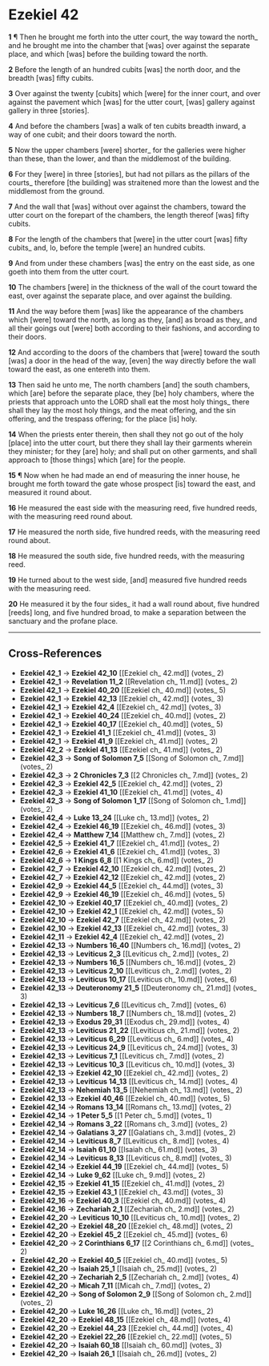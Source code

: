 # Ezekiel 42

**1** ¶ Then he brought me forth into the utter court, the way toward the north_ and he brought me into the chamber that [was] over against the separate place, and which [was] before the building toward the north.

**2** Before the length of an hundred cubits [was] the north door, and the breadth [was] fifty cubits.

**3** Over against the twenty [cubits] which [were] for the inner court, and over against the pavement which [was] for the utter court, [was] gallery against gallery in three [stories].

**4** And before the chambers [was] a walk of ten cubits breadth inward, a way of one cubit; and their doors toward the north.

**5** Now the upper chambers [were] shorter_ for the galleries were higher than these, than the lower, and than the middlemost of the building.

**6** For they [were] in three [stories], but had not pillars as the pillars of the courts_ therefore [the building] was straitened more than the lowest and the middlemost from the ground.

**7** And the wall that [was] without over against the chambers, toward the utter court on the forepart of the chambers, the length thereof [was] fifty cubits.

**8** For the length of the chambers that [were] in the utter court [was] fifty cubits_ and, lo, before the temple [were] an hundred cubits.

**9** And from under these chambers [was] the entry on the east side, as one goeth into them from the utter court.

**10** The chambers [were] in the thickness of the wall of the court toward the east, over against the separate place, and over against the building.

**11** And the way before them [was] like the appearance of the chambers which [were] toward the north, as long as they, [and] as broad as they_ and all their goings out [were] both according to their fashions, and according to their doors.

**12** And according to the doors of the chambers that [were] toward the south [was] a door in the head of the way, [even] the way directly before the wall toward the east, as one entereth into them.

**13** Then said he unto me, The north chambers [and] the south chambers, which [are] before the separate place, they [be] holy chambers, where the priests that approach unto the LORD shall eat the most holy things_ there shall they lay the most holy things, and the meat offering, and the sin offering, and the trespass offering; for the place [is] holy.

**14** When the priests enter therein, then shall they not go out of the holy [place] into the utter court, but there they shall lay their garments wherein they minister; for they [are] holy; and shall put on other garments, and shall approach to [those things] which [are] for the people.

**15** ¶ Now when he had made an end of measuring the inner house, he brought me forth toward the gate whose prospect [is] toward the east, and measured it round about.

**16** He measured the east side with the measuring reed, five hundred reeds, with the measuring reed round about.

**17** He measured the north side, five hundred reeds, with the measuring reed round about.

**18** He measured the south side, five hundred reeds, with the measuring reed.

**19** He turned about to the west side, [and] measured five hundred reeds with the measuring reed.

**20** He measured it by the four sides_ it had a wall round about, five hundred [reeds] long, and five hundred broad, to make a separation between the sanctuary and the profane place.

---

## Cross-References

- **Ezekiel 42_1** → **Ezekiel 42_10** [[Ezekiel ch_ 42.md]] (votes_ 2)
- **Ezekiel 42_1** → **Revelation 11_2** [[Revelation ch_ 11.md]] (votes_ 2)
- **Ezekiel 42_1** → **Ezekiel 40_20** [[Ezekiel ch_ 40.md]] (votes_ 5)
- **Ezekiel 42_1** → **Ezekiel 42_13** [[Ezekiel ch_ 42.md]] (votes_ 3)
- **Ezekiel 42_1** → **Ezekiel 42_4** [[Ezekiel ch_ 42.md]] (votes_ 3)
- **Ezekiel 42_1** → **Ezekiel 40_24** [[Ezekiel ch_ 40.md]] (votes_ 2)
- **Ezekiel 42_1** → **Ezekiel 40_17** [[Ezekiel ch_ 40.md]] (votes_ 5)
- **Ezekiel 42_1** → **Ezekiel 41_1** [[Ezekiel ch_ 41.md]] (votes_ 3)
- **Ezekiel 42_1** → **Ezekiel 41_9** [[Ezekiel ch_ 41.md]] (votes_ 2)
- **Ezekiel 42_2** → **Ezekiel 41_13** [[Ezekiel ch_ 41.md]] (votes_ 2)
- **Ezekiel 42_3** → **Song of Solomon 7_5** [[Song of Solomon ch_ 7.md]] (votes_ 2)
- **Ezekiel 42_3** → **2 Chronicles 7_3** [[2 Chronicles ch_ 7.md]] (votes_ 2)
- **Ezekiel 42_3** → **Ezekiel 42_5** [[Ezekiel ch_ 42.md]] (votes_ 2)
- **Ezekiel 42_3** → **Ezekiel 41_10** [[Ezekiel ch_ 41.md]] (votes_ 4)
- **Ezekiel 42_3** → **Song of Solomon 1_17** [[Song of Solomon ch_ 1.md]] (votes_ 2)
- **Ezekiel 42_4** → **Luke 13_24** [[Luke ch_ 13.md]] (votes_ 2)
- **Ezekiel 42_4** → **Ezekiel 46_19** [[Ezekiel ch_ 46.md]] (votes_ 3)
- **Ezekiel 42_4** → **Matthew 7_14** [[Matthew ch_ 7.md]] (votes_ 2)
- **Ezekiel 42_5** → **Ezekiel 41_7** [[Ezekiel ch_ 41.md]] (votes_ 2)
- **Ezekiel 42_6** → **Ezekiel 41_6** [[Ezekiel ch_ 41.md]] (votes_ 3)
- **Ezekiel 42_6** → **1 Kings 6_8** [[1 Kings ch_ 6.md]] (votes_ 2)
- **Ezekiel 42_7** → **Ezekiel 42_10** [[Ezekiel ch_ 42.md]] (votes_ 2)
- **Ezekiel 42_7** → **Ezekiel 42_12** [[Ezekiel ch_ 42.md]] (votes_ 2)
- **Ezekiel 42_9** → **Ezekiel 44_5** [[Ezekiel ch_ 44.md]] (votes_ 3)
- **Ezekiel 42_9** → **Ezekiel 46_19** [[Ezekiel ch_ 46.md]] (votes_ 5)
- **Ezekiel 42_10** → **Ezekiel 40_17** [[Ezekiel ch_ 40.md]] (votes_ 2)
- **Ezekiel 42_10** → **Ezekiel 42_1** [[Ezekiel ch_ 42.md]] (votes_ 5)
- **Ezekiel 42_10** → **Ezekiel 42_7** [[Ezekiel ch_ 42.md]] (votes_ 2)
- **Ezekiel 42_10** → **Ezekiel 42_13** [[Ezekiel ch_ 42.md]] (votes_ 3)
- **Ezekiel 42_11** → **Ezekiel 42_4** [[Ezekiel ch_ 42.md]] (votes_ 2)
- **Ezekiel 42_13** → **Numbers 16_40** [[Numbers ch_ 16.md]] (votes_ 2)
- **Ezekiel 42_13** → **Leviticus 2_3** [[Leviticus ch_ 2.md]] (votes_ 2)
- **Ezekiel 42_13** → **Numbers 16_5** [[Numbers ch_ 16.md]] (votes_ 2)
- **Ezekiel 42_13** → **Leviticus 2_10** [[Leviticus ch_ 2.md]] (votes_ 2)
- **Ezekiel 42_13** → **Leviticus 10_17** [[Leviticus ch_ 10.md]] (votes_ 6)
- **Ezekiel 42_13** → **Deuteronomy 21_5** [[Deuteronomy ch_ 21.md]] (votes_ 3)
- **Ezekiel 42_13** → **Leviticus 7_6** [[Leviticus ch_ 7.md]] (votes_ 6)
- **Ezekiel 42_13** → **Numbers 18_7** [[Numbers ch_ 18.md]] (votes_ 2)
- **Ezekiel 42_13** → **Exodus 29_31** [[Exodus ch_ 29.md]] (votes_ 4)
- **Ezekiel 42_13** → **Leviticus 21_22** [[Leviticus ch_ 21.md]] (votes_ 2)
- **Ezekiel 42_13** → **Leviticus 6_29** [[Leviticus ch_ 6.md]] (votes_ 4)
- **Ezekiel 42_13** → **Leviticus 24_9** [[Leviticus ch_ 24.md]] (votes_ 3)
- **Ezekiel 42_13** → **Leviticus 7_1** [[Leviticus ch_ 7.md]] (votes_ 2)
- **Ezekiel 42_13** → **Leviticus 10_3** [[Leviticus ch_ 10.md]] (votes_ 3)
- **Ezekiel 42_13** → **Ezekiel 42_10** [[Ezekiel ch_ 42.md]] (votes_ 2)
- **Ezekiel 42_13** → **Leviticus 14_13** [[Leviticus ch_ 14.md]] (votes_ 4)
- **Ezekiel 42_13** → **Nehemiah 13_5** [[Nehemiah ch_ 13.md]] (votes_ 2)
- **Ezekiel 42_13** → **Ezekiel 40_46** [[Ezekiel ch_ 40.md]] (votes_ 5)
- **Ezekiel 42_14** → **Romans 13_14** [[Romans ch_ 13.md]] (votes_ 2)
- **Ezekiel 42_14** → **1 Peter 5_5** [[1 Peter ch_ 5.md]] (votes_ 1)
- **Ezekiel 42_14** → **Romans 3_22** [[Romans ch_ 3.md]] (votes_ 2)
- **Ezekiel 42_14** → **Galatians 3_27** [[Galatians ch_ 3.md]] (votes_ 2)
- **Ezekiel 42_14** → **Leviticus 8_7** [[Leviticus ch_ 8.md]] (votes_ 4)
- **Ezekiel 42_14** → **Isaiah 61_10** [[Isaiah ch_ 61.md]] (votes_ 3)
- **Ezekiel 42_14** → **Leviticus 8_13** [[Leviticus ch_ 8.md]] (votes_ 3)
- **Ezekiel 42_14** → **Ezekiel 44_19** [[Ezekiel ch_ 44.md]] (votes_ 5)
- **Ezekiel 42_14** → **Luke 9_62** [[Luke ch_ 9.md]] (votes_ 2)
- **Ezekiel 42_15** → **Ezekiel 41_15** [[Ezekiel ch_ 41.md]] (votes_ 2)
- **Ezekiel 42_15** → **Ezekiel 43_1** [[Ezekiel ch_ 43.md]] (votes_ 3)
- **Ezekiel 42_16** → **Ezekiel 40_3** [[Ezekiel ch_ 40.md]] (votes_ 4)
- **Ezekiel 42_16** → **Zechariah 2_1** [[Zechariah ch_ 2.md]] (votes_ 2)
- **Ezekiel 42_20** → **Leviticus 10_10** [[Leviticus ch_ 10.md]] (votes_ 2)
- **Ezekiel 42_20** → **Ezekiel 48_20** [[Ezekiel ch_ 48.md]] (votes_ 2)
- **Ezekiel 42_20** → **Ezekiel 45_2** [[Ezekiel ch_ 45.md]] (votes_ 6)
- **Ezekiel 42_20** → **2 Corinthians 6_17** [[2 Corinthians ch_ 6.md]] (votes_ 2)
- **Ezekiel 42_20** → **Ezekiel 40_5** [[Ezekiel ch_ 40.md]] (votes_ 5)
- **Ezekiel 42_20** → **Isaiah 25_1** [[Isaiah ch_ 25.md]] (votes_ 2)
- **Ezekiel 42_20** → **Zechariah 2_5** [[Zechariah ch_ 2.md]] (votes_ 4)
- **Ezekiel 42_20** → **Micah 7_11** [[Micah ch_ 7.md]] (votes_ 2)
- **Ezekiel 42_20** → **Song of Solomon 2_9** [[Song of Solomon ch_ 2.md]] (votes_ 2)
- **Ezekiel 42_20** → **Luke 16_26** [[Luke ch_ 16.md]] (votes_ 2)
- **Ezekiel 42_20** → **Ezekiel 48_15** [[Ezekiel ch_ 48.md]] (votes_ 4)
- **Ezekiel 42_20** → **Ezekiel 44_23** [[Ezekiel ch_ 44.md]] (votes_ 4)
- **Ezekiel 42_20** → **Ezekiel 22_26** [[Ezekiel ch_ 22.md]] (votes_ 5)
- **Ezekiel 42_20** → **Isaiah 60_18** [[Isaiah ch_ 60.md]] (votes_ 3)
- **Ezekiel 42_20** → **Isaiah 26_1** [[Isaiah ch_ 26.md]] (votes_ 2)
